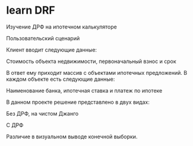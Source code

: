 # learn DRF
Изучение ДРФ на ипотечном калькуляторе


Пользовательский сценарий

Клиент вводит следующие данные:

Стоимость объекта недвижимости, первоначальный взнос и срок

В ответ ему приходит массив с объектами ипотечных предложений. В каждом объекте есть следующие данные:

Наименование банка, ипотечная ставка и платеж по ипотеке

В данном проекте решение представлено в двух видах:

Без ДРФ, на чистом Джанго

С ДРФ

Различие в визуальном выводе конечной выборки.
